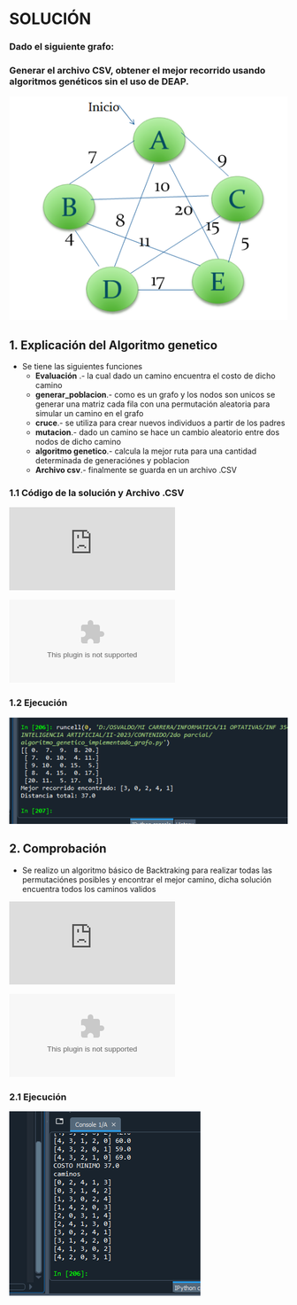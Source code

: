 # SOLUCIÓN

### Dado el siguiente grafo:
### Generar el archivo CSV, obtener el mejor recorrido usando algoritmos genéticos sin el uso de DEAP.

![](https://github.com/OsvaldoRodriguez/INF-354-2-23-IA-SEGUNDO-PARCIAL/blob/master/PREGUNTA%203/grafo.PNG)


## 1. Explicación del Algoritmo genetico
* Se tiene las siguientes funciones
    * **Evaluación** .- la cual dado un camino encuentra el costo de dicho camino
    * **generar_poblacion**.- como es un grafo y los nodos son unicos se generar una matriz cada fila con una permutación aleatoria para simular un camino en el grafo
    * **cruce**.- se utiliza para crear nuevos individuos a partir de los padres
    * **mutacion**.- dado un camino se hace un cambio aleatorio entre dos nodos de dicho camino
    * **algoritmo genetico**.- calcula la mejor ruta para una cantidad determinada de generaciónes y poblacion
    * **Archivo csv**.- finalmente se guarda en un archivo .CSV

### 1.1 Código de la solución y Archivo .CSV
![Codigo (Python)](https://github.com/OsvaldoRodriguez/INF-354-2-23-IA-SEGUNDO-PARCIAL/blob/master/PREGUNTA%203/algoritmo_genetico_implementado_grafo.py)

![Archivo .CSV](https://github.com/OsvaldoRodriguez/INF-354-2-23-IA-SEGUNDO-PARCIAL/blob/master/PREGUNTA%203/mejor_recorrido_algoritmo_genetico_implementado.csv)

### 1.2 Ejecución

![](https://github.com/OsvaldoRodriguez/INF-354-2-23-IA-SEGUNDO-PARCIAL/blob/master/PREGUNTA%203/algoritmo_genetico_implementado_grafo.PNG)

## 2. Comprobación
* Se realizo un algoritmo básico de Backtraking para realizar todas las permutaciónes posibles y encontrar el mejor camino, dicha solución encuentra todos los caminos validos

![Codigo (Python)](https://github.com/OsvaldoRodriguez/INF-354-2-23-IA-SEGUNDO-PARCIAL/blob/master/PREGUNTA%203/algoritmo_del_grafo_fuerza_fruta.py)


![Archivo .CSV](https://github.com/OsvaldoRodriguez/INF-354-2-23-IA-SEGUNDO-PARCIAL/blob/master/PREGUNTA%203/mejor_recorrido_fuera_bruta.csv)

### 2.1 Ejecución

![](https://github.com/OsvaldoRodriguez/INF-354-2-23-IA-SEGUNDO-PARCIAL/blob/master/PREGUNTA%203/fuerza_bruta_todos_los_caminos.PNG)

